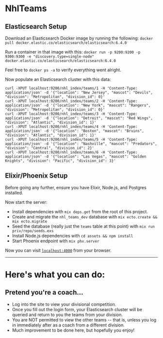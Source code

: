 # NhlTeams

## Elasticsearch Setup
Download an Elasticsearch Docker image by running the following:
`docker pull docker.elastic.co/elasticsearch/elasticsearch:6.4.0`

Run a container in that image with this:
`docker run -p 9200:9200 -p 9300:9300 -e "discovery.type=single-node" docker.elastic.co/elasticsearch/elasticsearch:6.4.0`

Feel free to `docker ps -a` to verify everything went alright.

Now populate an Elasticsearch cluster with this data:
```
curl -XPUT localhost:9200/nhl_index/teams/1 -H 'Content-Type: application/json' -d '{"location": "New Jersey", "mascot": "Devils", "division": "Metropolitan", "division_id": 0}'
curl -XPUT localhost:9200/nhl_index/teams/2 -H 'Content-Type: application/json' -d '{"location": "New York", "mascot": "Rangers", "division": "Metropolitan", "division_id": 0}'
curl -XPUT localhost:9200/nhl_index/teams/3 -H 'Content-Type: application/json' -d '{"location": "Detroit", "mascot": "Red Wings", "division": "Atlantic", "division_id": 1}'
curl -XPUT localhost:9200/nhl_index/teams/4 -H 'Content-Type: application/json' -d '{"location": "Boston", "mascot": "Bruins", "division": "Atlantic", "division_id": 1}'
curl -XPUT localhost:9200/nhl_index/teams/5 -H 'Content-Type: application/json' -d '{"location": "Nashville", "mascot": "Predators", "division": "Central", "division_id": 2}'
curl -XPUT localhost:9200/nhl_index/teams/6 -H 'Content-Type: application/json' -d '{"location": "Las Vegas", "mascot": "Golden Knights", "division": "Pacific", "division_id": 3}'
```

## Elixir/Phoenix Setup
Before going any further, ensure you have Elixir, Node.js, and Postgres installed.

Now start the server:
  * Install dependencies with `mix deps.get` from the root of this project.
  * Create and migrate the `nhl_teams_dev` database with `mix ecto.create && mix ecto.migrate`
  * Seed the database (really just the `teams` table at this point) with `mix run priv/repo/seeds.exs`
  * Install Node.js dependencies with `cd assets && npm install`
  * Start Phoenix endpoint with `mix phx.server`

Now you can visit [`localhost:4000`](http://localhost:4000) from your browser.

---

# Here's what you can do:

## Pretend you're a coach...
* Log into the site to view your divisional competition.
* Once you fill out the login form, your Elasticsearch cluster will be queried and return to you the teams from your division.
* You are NOT permitted to view the other teams -- that is, unless you log in immediately after as a coach from a different division.
* Much improvement to be done here, but hopefully you enjoy!

